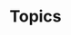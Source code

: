 ---
title: "Topics"
excerpt: "Explore our topics."

layout: loop
loop: topics
permalink: /topics/
---